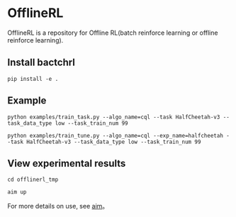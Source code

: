 # OfflineRL 
OfflineRL is a repository for Offline RL(batch reinforce learning or offline reinforce learning).

## Install bactchrl

```
pip install -e .
```

## Example

```
python examples/train_task.py --algo_name=cql --task HalfCheetah-v3 --task_data_type low --task_train_num 99

python examples/train_tune.py --algo_name=cql --exp_name=halfcheetah --task HalfCheetah-v3 --task_data_type low --task_train_num 99
```

## View experimental results
```
cd offlinerl_tmp

aim up
```
For more details on use, see [aim](https://github.com/aimhubio/aim)。
